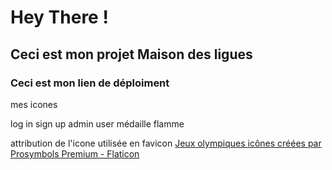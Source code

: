 # Hey There ! 
## Ceci est mon projet Maison des ligues
### Ceci est mon lien de déploiment

mes icones

log in 
<i class="fa-solid fa-right-to-bracket fa-bounce" style="color: #014296ff;"></i>
sign up
<i class="fa-solid fa-user-plus fa-bounce" style="color: #014296ff;"></i>
admin 
<i class="fa-solid fa-user-tie fa-bounce" style="color: #014296ff"></i>
user
<i class="fa-solid fa-user fa-bounce" style="color: #014296ff"></i>
médaille 
<i class="fa-solid fa-medal fa-bounce" style="color: #014296ff"></i>
flamme 
<i class="fa-solid fa-fire-flame-curved fa-bounce" style="color: #014296ff"></i>


attribution de l'icone utilisée en favicon
<a href="https://www.flaticon.com/fr/icones-gratuites/jeux-olympiques" title="jeux olympiques icônes">Jeux olympiques icônes créées par Prosymbols Premium - Flaticon</a>
